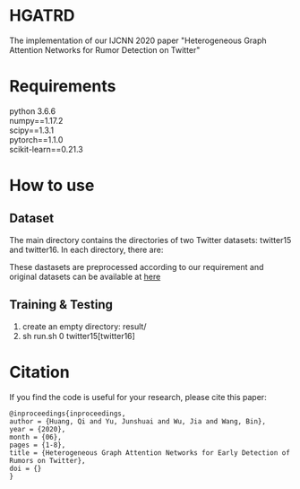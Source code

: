 # HGATRD
The implementation of our IJCNN 2020 paper "Heterogeneous Graph Attention Networks for Rumor Detection on Twitter" 
# Requirements
python 3.6.6  
numpy==1.17.2  
scipy==1.3.1  
pytorch==1.1.0  
scikit-learn==0.21.3  
# How to use
## Dataset
The main directory contains the directories of two Twitter datasets: twitter15 and twitter16. In each directory, there are:

These dastasets are preprocessed according to our requirement and original datasets can be available at [here](https://www.dropbox.com/s/7ewzdrbelpmrnxu/rumdetect2017.zip?dl=0)

## Training & Testing
1. create an empty directory: result/
2. sh run.sh 0 twitter15\[twitter16\]

# Citation
If you find the code is useful for your research, please cite this paper:  
<pre><code>@inproceedings{inproceedings,
author = {Huang, Qi and Yu, Junshuai and Wu, Jia and Wang, Bin},
year = {2020},
month = {06},
pages = {1-8},
title = {Heterogeneous Graph Attention Networks for Early Detection of Rumors on Twitter},
doi = {}
}</code></pre>

